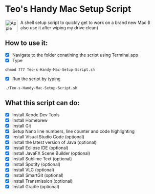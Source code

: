 # Teo's Handy Mac Setup Script

<img src="https://upload.wikimedia.org/wikipedia/commons/thumb/8/84/Apple_Computer_Logo_rainbow.svg/800px-Apple_Computer_Logo_rainbow.svg.png"
     alt="Apple Icon"
     style="float: left; margin-right: 10px;"
     width="40" height="40" />


A shell setup script to quickly get to work on a brand new Mac (I also use it after wiping my drive clean)

## How to use it:

- [x] Navigate to the folder conatining the script using Terminal.app
- [x] Type 
```
chmod 777 Teo-s-Handy-Mac-Setup-Script.sh
```
- [x] Run the script by typing
```
./Teo-s-Handy-Mac-Setup-Script.sh
```


## What this script can do:

- [x] Install Xcode Dev Tools
- [x] Install Homebrew
- [x] Install Git
- [x] Setup Nano line numbers, line counter and code highlighting
- [x] Install Visual Studio Code (optional)
- [x] Install the latest version of Java (optional)
- [x] Install Eclipse IDE (optional)
- [x] Install JavaFX Scene Builder (optional)
- [x] Install Sublime Text (optional)
- [x] Install Spotify (optional)
- [x] Install VLC (optional)
- [x] Install SmartGit (optional)
- [x] Install Transmission (optional)
- [x] Install Gradle (optional)
